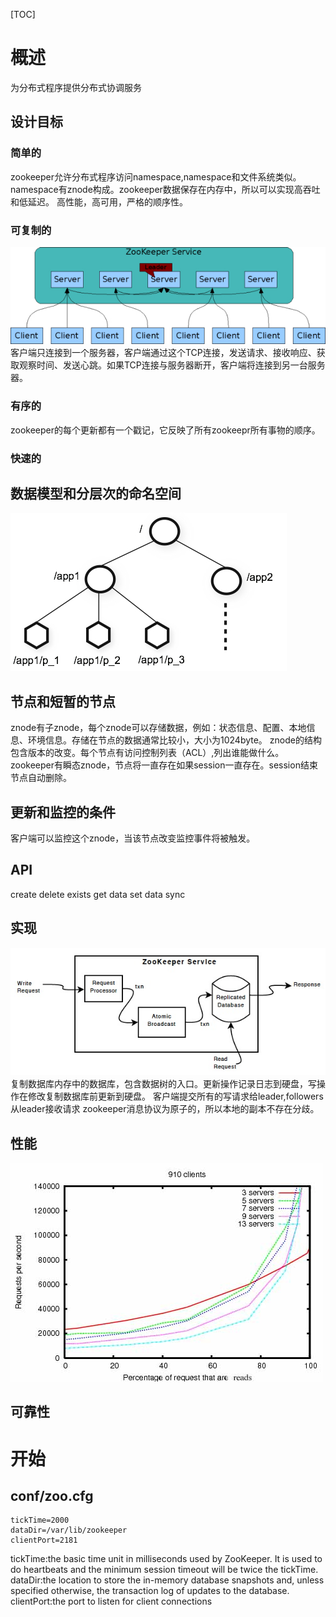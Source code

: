 [TOC]
# 概述
为分布式程序提供分布式协调服务
## 设计目标
### 简单的
zookeeper允许分布式程序访问namespace,namespace和文件系统类似。namespace有znode构成。zookeeper数据保存在内存中，所以可以实现高吞吐和低延迟。
高性能，高可用，严格的顺序性。
### 可复制的
![zkservice](./images/zkservice.jpg)
客户端只连接到一个服务器，客户端通过这个TCP连接，发送请求、接收响应、获取观察时间、发送心跳。如果TCP连接与服务器断开，客户端将连接到另一台服务器。
### 有序的
zookeeper的每个更新都有一个戳记，它反映了所有zookeepr所有事物的顺序。
### 快速的
## 数据模型和分层次的命名空间
![zknamespace](./images/zknamespace.jpg)
## 节点和短暂的节点
znode有子znode，每个znode可以存储数据，例如：状态信息、配置、本地信息、环境信息。存储在节点的数据通常比较小，大小为1024byte。
znode的结构包含版本的改变。每个节点有访问控制列表（ACL）,列出谁能做什么。
zookeeper有瞬态znode，节点将一直存在如果session一直存在。session结束节点自动删除。
## 更新和监控的条件
客户端可以监控这个znode，当该节点改变监控事件将被触发。
## API
create
delete
exists
get data
set data
sync
## 实现
![zkcomponents](./images/zkcomponents.jpg)
复制数据库内存中的数据库，包含数据树的入口。更新操作记录日志到硬盘，写操作在修改复制数据库前更新到硬盘。
客户端提交所有的写请求给leader,followers从leader接收请求
zookeeper消息协议为原子的，所以本地的副本不存在分歧。
## 性能
![zkperfRW-3.2](./images/zkperfRW-3.2.jpg)
## 可靠性
# 开始
## conf/zoo.cfg
```
tickTime=2000
dataDir=/var/lib/zookeeper
clientPort=2181
```
tickTime:the basic time unit in milliseconds used by ZooKeeper. It is used to do heartbeats and the minimum session timeout will be twice the tickTime.
dataDir:the location to store the in-memory database snapshots and, unless specified otherwise, the transaction log of updates to the database.
clientPort:the port to listen for client connections

